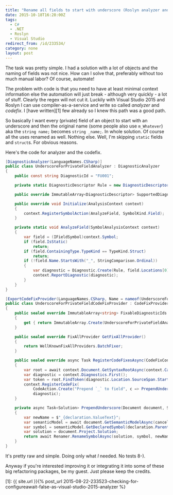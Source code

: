 ```yaml
---
title: "Rename all fields to start with underscore (Roslyn analyzer and codefix)"
date: 2015-10-18T16:28:00Z
tags:
  - C#
  - .NET
  - Roslyn
  - Visual Studio
redirect_from: /id/233534/
category: none
layout: post
---
```

The task was pretty simple. I had a solution with a lot of objects and the naming of fields was not nice. How can I solve that, preferably without too much manual labor? Of course, automate!

<!-- excerpt -->

The problem with code is that you need to have at least minimal context information else the automation will just break - although very quickly - a lot of stuff. Clearly the regex will not cut it. Luckily with Visual Studio 2015 and Roslyn I can use compiler-as-a-service and write so called _analyzer_ and _codefix_. I [have written][1] few already so I knew this path was a good path.

So basically I want every (private) field of an object to start with an underscore and then the original name (some people also use `m_Whatever`) aka the `string name;` becomes `string _name;`. In whole solution. Of course all the uses renamed as well. Nothing else. Well, I'm skipping `static` fields and `struct`s. For obvious reasons.

Here's the code for analyzer and the codefix.

```csharp
[DiagnosticAnalyzer(LanguageNames.CSharp)]
public class UnderscoreForPrivateFieldAnalyzer : DiagnosticAnalyzer
{
	public const string DiagnosticId = "FU001";

	private static DiagnosticDescriptor Rule = new DiagnosticDescriptor(DiagnosticId, DiagnosticId, "Field {0} does not start with `_`", "Naming", DiagnosticSeverity.Warning, isEnabledByDefault: true);

	public override ImmutableArray<DiagnosticDescriptor> SupportedDiagnostics { get { return ImmutableArray.Create(Rule); } }

	public override void Initialize(AnalysisContext context)
	{
		context.RegisterSymbolAction(AnalyzeField, SymbolKind.Field);
	}

	private static void AnalyzeField(SymbolAnalysisContext context)
	{
		var field = (IFieldSymbol)context.Symbol;
		if (field.IsStatic)
			return;
		if (field.ContainingType.TypeKind == TypeKind.Struct)
			return;
		if (!field.Name.StartsWith("_", StringComparison.Ordinal))
		{
			var diagnostic = Diagnostic.Create(Rule, field.Locations[0], field.Name);
			context.ReportDiagnostic(diagnostic);
		}
	}
}
```

```csharp
[ExportCodeFixProvider(LanguageNames.CSharp, Name = nameof(UnderscoreForPrivateFieldCodeFixProvider)), Shared]
public class UnderscoreForPrivateFieldCodeFixProvider : CodeFixProvider
{
	public sealed override ImmutableArray<string> FixableDiagnosticIds
	{
		get { return ImmutableArray.Create(UnderscoreForPrivateFieldAnalyzer.DiagnosticId); }
	}

	public sealed override FixAllProvider GetFixAllProvider()
	{
		return WellKnownFixAllProviders.BatchFixer;
	}

	public sealed override async Task RegisterCodeFixesAsync(CodeFixContext context)
	{
		var root = await context.Document.GetSyntaxRootAsync(context.CancellationToken).ConfigureAwait(false);
		var diagnostic = context.Diagnostics.First();
		var token = root.FindToken(diagnostic.Location.SourceSpan.Start);
		context.RegisterCodeFix(
			CodeAction.Create("Prepend `_` to field", c => PrependUnderscore(context.Document, token, c), UnderscoreForPrivateFieldAnalyzer.DiagnosticId),
			diagnostic);
	}

	private async Task<Solution> PrependUnderscore(Document document, SyntaxToken declaration, CancellationToken cancellationToken)
	{
		var newName = $"_{declaration.ValueText}";
		var semanticModel = await document.GetSemanticModelAsync(cancellationToken);
		var symbol = semanticModel.GetDeclaredSymbol(declaration.Parent, cancellationToken);
		var solution = document.Project.Solution;
		return await Renamer.RenameSymbolAsync(solution, symbol, newName, solution.Workspace.Options, cancellationToken);
	}
}
```

It's pretty raw and simple. Doing only what _I_ needed. No tests 8-).

Anyway if you're interested improving it or integrating it into some of these big refactoring packages, be my guest. Just please keep the credits.

[1]: {{ site.url }}{% post_url 2015-08-22-233523-checking-for-configureawait-false-as-visual-studio-2015-analyzer %}